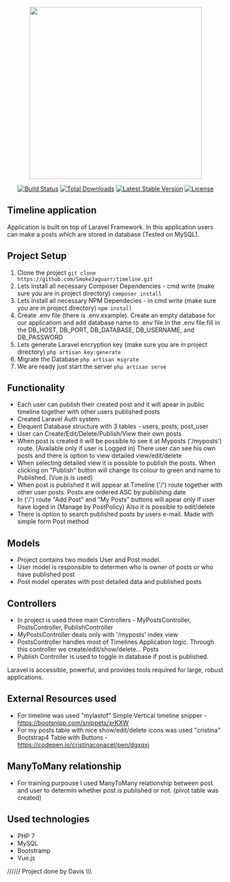 <p align="center"><img src="https://res.cloudinary.com/dtfbvvkyp/image/upload/v1566331377/laravel-logolockup-cmyk-red.svg" width="400"></p>

<p align="center">
<a href="https://travis-ci.org/laravel/framework"><img src="https://travis-ci.org/laravel/framework.svg" alt="Build Status"></a>
<a href="https://packagist.org/packages/laravel/framework"><img src="https://poser.pugx.org/laravel/framework/d/total.svg" alt="Total Downloads"></a>
<a href="https://packagist.org/packages/laravel/framework"><img src="https://poser.pugx.org/laravel/framework/v/stable.svg" alt="Latest Stable Version"></a>
<a href="https://packagist.org/packages/laravel/framework"><img src="https://poser.pugx.org/laravel/framework/license.svg" alt="License"></a>
</p>

## Timeline application

Application is built on top of Laravel Framework. In this application users can make a posts which are stored in database (Tested on MySQL).

## Project Setup

1. Clone the project
   `git clone https://github.com/SmokeJaguarr/timeline.git`
2. Lets install all necessary Composer Dependencies - cmd write (make sure you are in project directory)
   `composer install`
3. Lets install all necessary NPM Dependecies - in cmd write (make sure you are in project directory)
   `npm install`
4. Create .env file (there is .env.example).
   Create an empty database for our applicatiom and add database name to .env file
   In the .env file fill in the DB_HOST, DB_PORT, DB_DATABASE, DB_USERNAME, and DB_PASSWORD
5. Lets generate Laravel encryption key (make sure you are in project directory)
   `php artisan key:generate`
6. Migrate the Database
   `php artisan migrate`
7. We are ready just start the server
   `php artisan serve`

## Functionality

-   Each user can publish their created post and it will apear in public timeline together with other users published posts
-   Created Laravel Auth system
-   Elequent Database structure with 3 tables - users, posts, post_user
-   User can Create/Edit/Delete/Publish/View their own posts
-   When post is created it will be possible to see it at Myposts ('/myposts') route. (Available only if user is Logged in) There user can see his own posts and there is option to view detailed view/edit/delete
-   When selecting detailed view it is possible to publish the posts. When clicking on "Publish" button will change its colour to green and name to Published. (Vue.js is used)
-   When post is published it will appear at Timeline ('/') route together with other user posts. Posts are ordered ASC by publishing date
-   In ('/') route "Add Post" and "My Posts" buttons will apear only if user have loged in (Manage by PostPolicy)
    Also it is possible to edit/delete
-   There is option to search published posts by users e-mail. Made with simple form Post method

## Models

-   Project contains two models User and Post model.
-   User model is responsible to determen who is owner of posts or who have published post
-   Post model operates with post detailed data and published posts

## Controllers

-   In project is used three main Controllers - MyPostsController, PostsController, PublishController
-   MyPostsController deals only with '/myposts' index view
-   PostsController handles most of Timelines Application logic. Through this controller we create/edit/show/delete... Posts
-   Publish Controller is used to toggle in database if post is published.

Laravel is accessible, powerful, and provides tools required for large, robust applications.

## External Resources used

-   For timeline was used "mylastof" Simple Vertical timeline snipper - https://bootsnipp.com/snippets/xrKXW
-   For my posts table with nice show/edit/delete icons was used "cristina" Bootstrap4 Table with Buttons - https://codepen.io/cristinaconacel/pen/dgxqxj

## ManyToMany relationship

-   For training purpouse I used ManyToMany relationship between post and user to determin whether post is published or not. (pivot table was created)

## Used technologies

-   PHP 7
-   MySQL
-   Bootstramp
-   Vue.js

////// Project done by Davis \\\\\\
